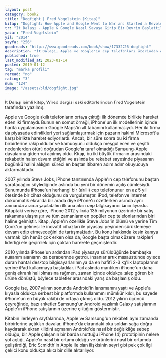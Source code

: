 ```yaml
---
layout: post
category: book2
title: "Dogfight | Fred Vogelstein (Kitap)"
kitap: "Dogfight: How Apple and Google Went to War and Started a Revolution"
tr: "İt Dalaşı - Apple & Google Nasıl Savaşa Girip Bir Devrim Başlattılar?"
yazar: "Fred Vogelstein"
yil: "2014"
sayfa: "256"
goodreads: "https://www.goodreads.com/book/show/17332226-dogfight"
description: "İt Dalaşı, Apple ve Google'ın cep telefonları üzerinden giriştikleri savaşı ve aralarındaki rekabeti anlatıyor."
published: true
last_modified_at: 2023-01-14
posted: 2019-01-12
tag: "marka profili"
reread: "no"
rating: "3"
num: "124"
image: "/assets/old/dogfight.jpg"
---
```


İt Dalaşı isimli kitap, Wired dergisi eski editörlerinden Fred Vogelstein tarafından yazılmış.

Apple ve Google akıllı telefonların ortaya çıktığı ilk dönemde birlikte hareket eden iki firmaydı. Bunun en somut örneği, iPhone'un ilk modellerinin içinde harita uygulamasının Google Maps'in alt tabanını kullanmasıydı. Her iki firma da piyasada edindikleri yeri sağlamlaştırmak için pazarın hakimi Microsoft'a karşı birlikte hareket ediyorlardı. Ancak, bir süre sonra bu iki firma birbirlerine rakip oldular ve kamuoyunu oldukça meşgul eden ve çeşitli nedenlerden ötürü doğrudan Google'ın taraf olmadığı Samsung-Apple davalarına giden yol açılmış oldu. Kitap, bu iki büyük firmanın arasındaki rekabetin halen devam ettiğini ve aslında bu rekabet sayesinde piyasanın bugünkü halini aldığını süreci en baştan itibaren adım adım okuyucuya aktarmaktadır.

2007 yılında Steve Jobs, iPhone tanıtımında Apple'ın cep telefonunu baştan yaratacağını söylediğinde aslında bu yeni bir dönemin açılış cümlesiydi. Sunumunda iPhone'un herhangi bir (akıllı) cep telefonunun en az 5 yıl ötesinde bir cihaz olduğunu da vurgulamıştır. iPod, telefon ve internet dokunmatik ekranda bir arada diye iPhone'u özetlerken aslında aynı zamanda arama yapılabilen ilk ana akım cep bilgisayarını tanımlıyordu. Kitaptaki veriye göre, iPhone 2012 yılında 135 milyonun üzerinde bir satış rakamına ulaşmıştır ve tüm zamanların en popüler cep telefonlarından biri haline gelmiştir. Kitap, Apple'ın özellikle Steve Jobs'in ölümü ve yerine Tim Çook'un gelmesi ile inovatif cihazları ile piyasayı peşinden sürüklemeye devam edip etmeyeceğini de tartışmaktadır. Bu konu hakkında kesin kanıya varmak için henüz çok erken olsa da, Google başta olmak üzere rakipleri liderliği ele geçirmek için çoktan harekete geçmişlerdir.

2010 yılında iPhone'un ardından iPad piyasaya sürüldüğünde bambaşka kullanım alanlarını da beraberinde getirdi. İnsanlar artık masaüstünde öylece duran hantal desktop bilgisayarlarının ya da en hafifi 2-3 kg'lik laptoplarının yerine iPad kullanmaya başladılar. iPad aslında mantıken iPhone'un daha geniş ekranlı hali olmasına rağmen, zaman içinde oldukça talep gören bir ürüne dönüştü; böylece tabletler arasındaki yarış da başlamış oldu.

Google ise, 2007 yılının sonunda Android'in lansmanını yaptı ve Apple'a kıyasla oldukça serbest bir platformda kullanımını mümkün kıldı, bu sayede iPhone'un en büyük rakibi de ortaya çıkmış oldu. 2012 yılının üçüncü çeyreğinde, bazı anketler Samsung'un Android yazılımlı Galaxy satışlarının Apple'ın iPhone satışlarının üzerine çıktığını göstermiştir.

Kitabın ilerleyen sayfalarında, Apple ve Samsung'un rekabeti aynı zamanda birbirlerine açtıkları davalar, iPhone'da ekrandaki oku soldan sağa doğru kaydırarak ekran kilidini açmanın Android'de nasıl bir değişikliğe sebep olduğu, bir Apple çalışanın bir barda unuttuğu iPhone (4) prototipinin nelere yol açtığı, Apple'ın nasıl bir ortamı olduğu ve ürünlerini nasıl bir ortamda geliştirdiği, Eric Scmidth'in Apple ile olan ilişkisinin seyri gibi pek çok ilgi çekici konu oldukça akıcı bir dille aktarılıyor.
